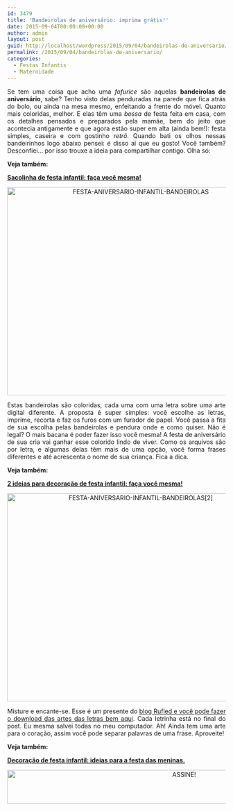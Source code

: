 ```yaml
---
id: 3479
title: 'Bandeirolas de aniversário: imprima grátis!'
date: 2015-09-04T00:00:00+00:00
author: admin
layout: post
guid: http://localhost/wordpress/2015/09/04/bandeirolas-de-aniversario/
permalink: /2015/09/04/bandeirolas-de-aniversario/
categories:
  - Festas Infantis
  - Maternidade
---
```

<p align="justify">
  Se tem uma coisa que acho uma <em>fofurice</em> são aquelas <strong>bandeirolas de aniversário</strong>, sabe? Tenho visto delas penduradas na parede que fica atrás do bolo, ou ainda na mesa mesmo, enfeitando a frente do móvel. Quanto mais coloridas, melhor. E elas têm uma <em>bossa</em> de festa feita em casa, com os detalhes pensados e preparados pela mamãe, bem do jeito que acontecia antigamente e que agora estão super em alta (ainda bem!): festa simples, caseira e com gostinho <em>retrô</em>. Quando bati os olhos nessas bandeirinhos logo abaixo pensei: é disso aí que eu gosto! Você também? Desconfiei… por isso trouxe a ideia para compartilhar contigo. Olha só:
</p>

<p align="justify">
  <strong>Veja também:</strong>
</p>

<p align="justify">
  <a href="http://www.trololodemulher.com.br/2015/08/07/sacolinha-de-festa-infantil/" target="_blank"><strong>Sacolinha de festa infantil: faça você mesma!</strong></a>
</p>

<p align="center">
  <a href="http://www.trololodemulher.com.br/blog/wp-content/uploads/2015/09/FESTA-ANIVERSARIO-INFANTIL-BANDEIROLAS.jpg"><img class="alignnone size-full wp-image-11414" src="http://www.trololodemulher.com.br/blog/wp-content/uploads/2015/09/FESTA-ANIVERSARIO-INFANTIL-BANDEIROLAS.jpg" alt="FESTA-ANIVERSARIO-INFANTIL-BANDEIROLAS" width="600" height="480" /></a>
</p>

<p align="justify">
  Estas bandeirolas são coloridas, cada uma com uma letra sobre uma arte digital diferente. A proposta é super simples: você escolhe as letras, imprime, recorta e faz os furos com um furador de papel. Você passa a fita de sua escolha pelas bandeirolas e pendura onde e como quiser. Não é legal? O mais bacana é poder fazer isso você mesma! A festa de aniversário de sua cria vai ganhar esse colorido lindo de viver. Como os arquivos são por letra, e algumas delas têm mais de uma opção, você forma frases diferentes e até acrescenta o nome de sua criança. Fica a dica.
</p>

<p align="justify">
  <strong>Veja também:</strong>
</p>

<p align="justify">
  <a href="http://www.decoracaodacasa.com/festa-decoracao-infantil/" target="_blank"><strong>2 ideias para decoração de festa infantil: faça você mesma!</strong></a>
</p>

<p align="center">
  <a href="http://www.trololodemulher.com.br/blog/wp-content/uploads/2015/09/FESTA-ANIVERSARIO-INFANTIL-BANDEIROLAS2.jpg"><img class="alignnone size-full wp-image-11415" src="http://www.trololodemulher.com.br/blog/wp-content/uploads/2015/09/FESTA-ANIVERSARIO-INFANTIL-BANDEIROLAS2.jpg" alt="FESTA-ANIVERSARIO-INFANTIL-BANDEIROLAS[2]" width="600" height="480" /></a>
</p>

<p align="justify">
  Misture e encante-se. Esse é um presente do <a href="http://ruffledblog.com/printable-alphabet-bunting/" target="_blank">blog Rufled e você pode fazer o download das artes das letras bem aqui</a>. Cada letrinha está no final do post. Eu mesma salvei todas no meu computador. Ah! Ainda tem uma arte para o coração, assim você pode separar palavras de uma frase. Aproveite!
</p>

<p align="justify">
  <strong>Veja também:</strong>
</p>

<p align="justify">
  <a href="http://www.decoracaodacasa.com/decoracao-festa-infantil/" target="_blank"><strong>Decoração de festa infantil: ideias para a festa das meninas.</strong></a>
</p>

<p align="center">
  <a href="http://feedburner.google.com/fb/a/mailverify?uri=blogBichaFemea&loc=en_US" target="_blank"><img class="alignnone size-full wp-image-10439" src="http://www.trololodemulher.com.br/blog/wp-content/uploads/2014/09/ASSINE.png" alt="ASSINE!" width="800" height="78" /></a>
</p>

<p align="justify">